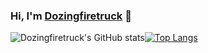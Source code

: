 ### Hi, I'm [Dozingfiretruck](https://github.com/Dozingfiretruck) 👋

![Dozingfiretruck's GitHub stats](https://github-readme-stats.vercel.app/api?username=Dozingfiretruck&theme=github_dark&show_icons=true&count_private=true&hide=stars)[![Top Langs](https://github-readme-stats.vercel.app/api/top-langs/?username=Dozingfiretruck&layout=compact&theme=github_dark)](https://github.com/anuraghazra/github-readme-stats)



<!--
**Dozingfiretruck/Dozingfiretruck** is a ✨ _special_ ✨ repository because its `README.md` (this file) appears on your GitHub profile.

Here are some ideas to get you started:

- 🔭 I’m currently working on ...
- 🌱 I’m currently learning ...
- 👯 I’m looking to collaborate on ...
- 🤔 I’m looking for help with ...
- 💬 Ask me about ...
- 📫 How to reach me: ...
- 😄 Pronouns: ...
- ⚡ Fun fact: ...
-->
